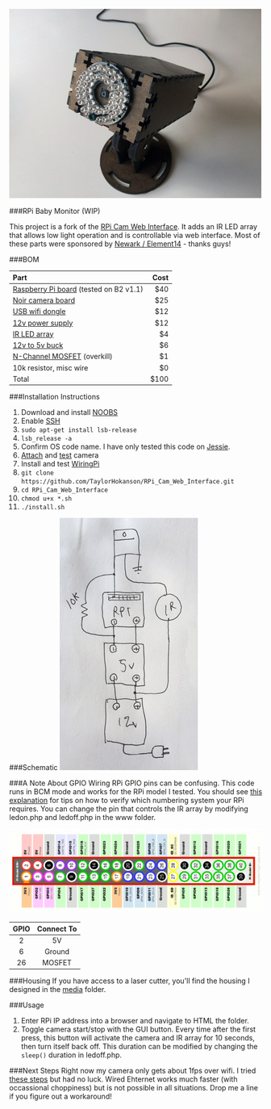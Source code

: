 ![project photo](media/BabyMonitor.jpg)

###RPi Baby Monitor (WIP)

This project is a fork of the [RPi Cam Web
Interface](https://github.com/silvanmelchior/RPi_Cam_Web_Interface). It
adds an IR LED array that allows low light operation and is controllable via web interface. Most of these parts were sponsored by [Newark / Element14](http://www.newark.com/) - thanks guys!

###BOM

Part | Cost
| :--- | ---: |
| [Raspberry Pi board](http://www.newark.com/raspberry-pi/rpi2-modb-8gb-noobs/sbc-raspberry-pi-2-model-b-8gb/dp/38Y6469?selectedCategoryId=&exaMfpn=true&categoryId=&searchRef=SearchLookAhead&iscrfnonsku=false) (tested on B2 v1.1) | $40 |
| [Noir camera board](http://www.newark.com/raspberry-pi/rpi-noir-camera-board/raspberry-pi-noir-camera-board/dp/08X2023) | $25 |
| [USB wifi dongle](http://www.newark.com/adafruit-industries/814/miniature-wifi-module-raspberry/dp/53W6285?ost=53W6285&selectedCategoryId=&categoryNameResp=All%2BCategories&iscrfnonsku=false) | $12 |
| [12v power supply](https://www.amazon.com/gp/product/B00DKSI0S8/ref=oh_aui_detailpage_o02_s00?ie=UTF8&psc=1) | $12 |
| [IR LED array](https://www.amazon.com/gp/product/B0056XFS5S/ref=oh_aui_detailpage_o05_s00?ie=UTF8&psc=1) | $4 |
| [12v to 5v buck](https://www.amazon.com/gp/product/B008BHAOQO/ref=oh_aui_detailpage_o02_s00?ie=UTF8&psc=1) | $6 |
| [N-Channel MOSFET](https://www.sparkfun.com/products/10213) (overkill) | $1 |
| 10k resistor, misc wire | $0 |
| Total | $100 |

###Installation Instructions

1. Download and install [NOOBS](https://www.raspberrypi.org/downloads/)
2. Enable [SSH](https://learn.adafruit.com/adafruits-raspberry-pi-lesson-6-using-ssh/enabling-ssh)
3. ``sudo apt-get install lsb-release``
4. ``lsb_release -a``
5. Confirm OS code name. I have only tested this code on [Jessie](https://www.raspberrypi.org/blog/raspbian-jessie-is-here/).
6. [Attach](https://www.raspberrypi.org/help/camera-module-setup/) and [test](https://www.raspberrypi.org/documentation/configuration/camera.md) camera
7. Install and test [WiringPi](https://learn.sparkfun.com/tutorials/raspberry-gpio/c-wiringpi-setup)
7. ``git clone https://github.com/TaylorHokanson/RPi_Cam_Web_Interface.git``
8. ``cd RPi_Cam_Web_Interface``
9. ``chmod u+x *.sh``
10. ``./install.sh``

###Schematic
![Schematic](media/schematic2.jpg)

###A Note About GPIO
Wiring RPi GPIO pins can be confusing. This code runs in BCM mode and works for the RPi model I tested. You should see [this explanation](http://raspberrypi.stackexchange.com/questions/12966/what-is-the-difference-between-board-and-bcm-for-gpio-pin-numbering) for tips on how to verify which numbering system your RPi requires. You can change the pin that controls the IR array by modifying ledon.php and ledoff.php in the www folder.

![GPIO](media/GPIO.png)

GPIO | Connect To
| :---: | :---: |
| 2 | 5V
| 6 | Ground
| 26 | MOSFET

###Housing
If you have access to a laser cutter, you'll find the housing I designed in the [media](media) folder.

###Usage
1. Enter RPi IP address into a browser and navigate to HTML the folder.
2. Toggle camera start/stop with the GUI button. Every time after the first press, this button will activate the camera and IR array for 10 seconds, then turn itself back off. This duration can be modified by changing the ``sleep()`` duration in ledoff.php.

###Next Steps
Right now my camera only gets about 1fps over wifi. I tried [these steps](http://elinux.org/RPi-Cam-Web-Interface#Network_speed_.2F_choppy_video) but had no luck. Wired Ehternet works much faster (with occassional choppiness) but is not possible in all situations. Drop me a line if you figure out a workaround!


